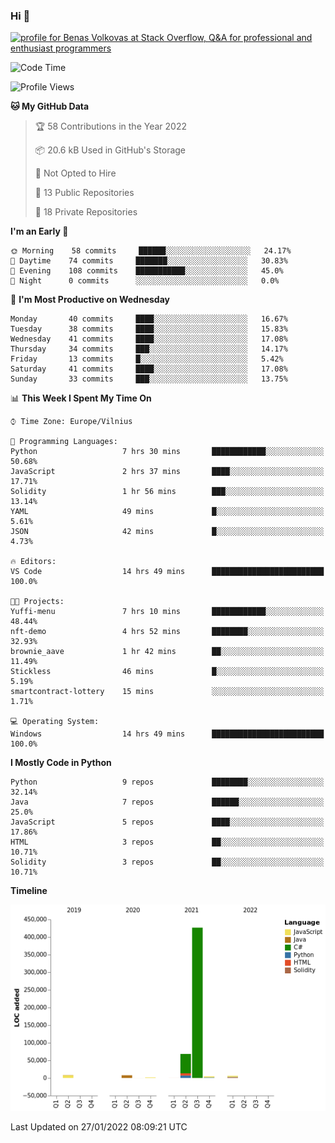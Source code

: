 ### Hi 👋
<a href="https://stackoverflow.com/users/14954249/benas-volkovas"><img src="https://stackoverflow.com/users/flair/14954249.png?theme=dark" width="208" height="58" alt="profile for Benas Volkovas at Stack Overflow, Q&amp;A for professional and enthusiast programmers" title="profile for Benas Volkovas at Stack Overflow, Q&amp;A for professional and enthusiast programmers"></a>

<!--START_SECTION:waka-->
![Code Time](http://img.shields.io/badge/Code%20Time-555%20hrs%2013%20mins-blue)

![Profile Views](http://img.shields.io/badge/Profile%20Views-0-blue)

**🐱 My GitHub Data** 

> 🏆 58 Contributions in the Year 2022
 > 
> 📦 20.6 kB Used in GitHub's Storage 
 > 
> 🚫 Not Opted to Hire
 > 
> 📜 13 Public Repositories 
 > 
> 🔑 18 Private Repositories  
 > 
**I'm an Early 🐤** 

```text
🌞 Morning    58 commits     ██████░░░░░░░░░░░░░░░░░░░   24.17% 
🌆 Daytime    74 commits     ███████░░░░░░░░░░░░░░░░░░   30.83% 
🌃 Evening    108 commits    ███████████░░░░░░░░░░░░░░   45.0% 
🌙 Night      0 commits      ░░░░░░░░░░░░░░░░░░░░░░░░░   0.0%

```
📅 **I'm Most Productive on Wednesday** 

```text
Monday       40 commits     ████░░░░░░░░░░░░░░░░░░░░░   16.67% 
Tuesday      38 commits     ████░░░░░░░░░░░░░░░░░░░░░   15.83% 
Wednesday    41 commits     ████░░░░░░░░░░░░░░░░░░░░░   17.08% 
Thursday     34 commits     ███░░░░░░░░░░░░░░░░░░░░░░   14.17% 
Friday       13 commits     █░░░░░░░░░░░░░░░░░░░░░░░░   5.42% 
Saturday     41 commits     ████░░░░░░░░░░░░░░░░░░░░░   17.08% 
Sunday       33 commits     ███░░░░░░░░░░░░░░░░░░░░░░   13.75%

```


📊 **This Week I Spent My Time On** 

```text
⌚︎ Time Zone: Europe/Vilnius

💬 Programming Languages: 
Python                   7 hrs 30 mins       ████████████░░░░░░░░░░░░░   50.68% 
JavaScript               2 hrs 37 mins       ████░░░░░░░░░░░░░░░░░░░░░   17.71% 
Solidity                 1 hr 56 mins        ███░░░░░░░░░░░░░░░░░░░░░░   13.14% 
YAML                     49 mins             █░░░░░░░░░░░░░░░░░░░░░░░░   5.61% 
JSON                     42 mins             █░░░░░░░░░░░░░░░░░░░░░░░░   4.73%

🔥 Editors: 
VS Code                  14 hrs 49 mins      █████████████████████████   100.0%

🐱‍💻 Projects: 
Yuffi-menu               7 hrs 10 mins       ████████████░░░░░░░░░░░░░   48.44% 
nft-demo                 4 hrs 52 mins       ████████░░░░░░░░░░░░░░░░░   32.93% 
brownie_aave             1 hr 42 mins        ██░░░░░░░░░░░░░░░░░░░░░░░   11.49% 
Stickless                46 mins             █░░░░░░░░░░░░░░░░░░░░░░░░   5.19% 
smartcontract-lottery    15 mins             ░░░░░░░░░░░░░░░░░░░░░░░░░   1.71%

💻 Operating System: 
Windows                  14 hrs 49 mins      █████████████████████████   100.0%

```

**I Mostly Code in Python** 

```text
Python                   9 repos             ████████░░░░░░░░░░░░░░░░░   32.14% 
Java                     7 repos             ██████░░░░░░░░░░░░░░░░░░░   25.0% 
JavaScript               5 repos             ████░░░░░░░░░░░░░░░░░░░░░   17.86% 
HTML                     3 repos             ██░░░░░░░░░░░░░░░░░░░░░░░   10.71% 
Solidity                 3 repos             ██░░░░░░░░░░░░░░░░░░░░░░░   10.71%

```


**Timeline**

![Chart not found](https://raw.githubusercontent.com/BenasVolkovas/BenasVolkovas/main/charts/bar_graph.png) 


 Last Updated on 27/01/2022 08:09:21 UTC
<!--END_SECTION:waka-->
